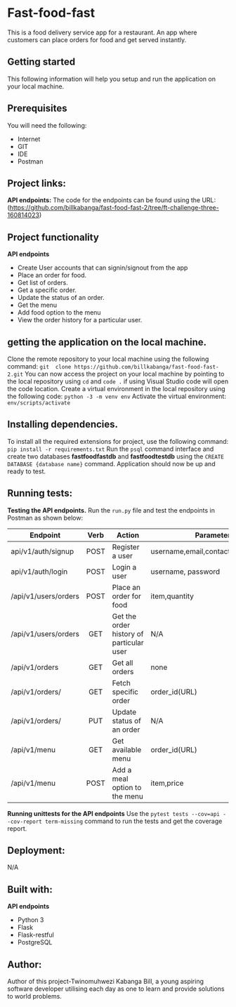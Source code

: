# Fast-food-fast
This is a food delivery service app for a restaurant. An app where customers can place orders for food and get served instantly.

## Getting started
This following information will help you setup and run the application on your local machine.

## Prerequisites
You will need the following:
* Internet
* GIT
* IDE
* Postman

## Project links:
**API endpoints:** The code for the endpoints can be found using the URL: (https://github.com/billkabanga/fast-food-fast-2/tree/ft-challenge-three-160814023)

## Project functionality
**API endpoints**
* Create User accounts that can signin/signout from the app
* Place an order for food.
* Get list of orders.
* Get a specific order.
* Update the status of an order.
* Get the menu
* Add food option to the menu
* View the order history for a particular user.

## getting the application on the local machine.
Clone the remote repository to your local machine using the following command: `git  clone https://github.com/billkabanga/fast-food-fast-2.git`
You can now access the project on your local machine by pointing to the local repository using `cd` and `code .` if using Visual Studio code will open the code location.
Create a virtual environment in the local repository using the following code: `python -3 -m venv env`
Activate the virtual environment: `env/scripts/activate`

## Installing dependencies.
To install all the required extensions for project, use the following command: `pip install -r requirements.txt`
Run the `psql` command interface and create two databases **fastfoodfastdb** and **fastfoodtestdb** using the `CREATE DATABASE {database name}` command.
Application should now be up and ready to test.

## Running tests:
**Testing the API endpoints.**
Run the `run.py` file and test the endpoints in Postman as shown below:

|     Endpoint                        | Verb          | Action                     |   Parameters     | Privileges |
| ----------------------------------- |:-------------:|  ------------------------- | ----------------- | -----------|
| api/v1/auth/signup                     | POST          | Register a user          | username,email,contact,password,role   | client/admin |
| api/v1/auth/login        | POST           | Login a user          | username, password  | client/admin |
| /api/v1/users/orders        | POST          | Place an order for food          | item,quantity | client |
| /api/v1/users/orders | GET     | Get the order history of particular user | N/A  | client |
| /api/v1/orders | GET     | Get all orders | none | admin |
| /api/v1/orders/<orderId> | GET     | Fetch specific order | order_id(URL) | admin |
| /api/v1/orders/<orderId> | PUT     | Update status of an order | N/A | admin |
| /api/v1/menu | GET     | Get available menu | order_id(URL) | client/admin |
| /api/v1/menu | POST     | Add a meal option to the menu | item,price | admin |

**Running unittests for the API endpoints**
Use the `pytest tests --cov=api --cov-report term-missing` command to run the tests and get the coverage report.

## Deployment:
N/A

## Built with:
**API endpoints**
* Python 3
* Flask
* Flask-restful
* PostgreSQL

## Author:
Author of this project-Twinomuhwezi Kabanga Bill, 
a young aspiring software developer utilising each day as one to learn and provide solutions to world problems.
